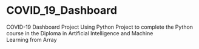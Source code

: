 # COVID_19_Dashboard
COVID-19 Dashboard Project Using Python Project to complete the Python course in the Diploma in Artificial Intelligence and Machine Learning from Array

